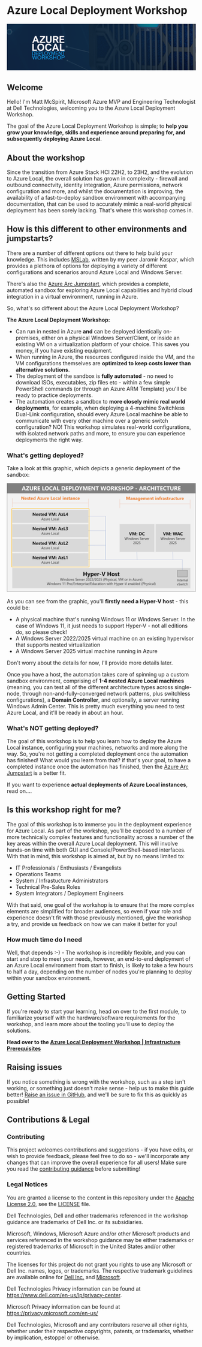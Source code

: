# Azure Local Deployment Workshop

![Azure local Deployment Workshop Banner](/media/MainBanner.png)

## Welcome

Hello! I'm Matt McSpirit, Microsoft Azure MVP and Engineering Technologist at Dell Technologies, welcoming you to the Azure Local Deployment Workshop.

The goal of the Azure Local Deployment Workshop is simple; to **help you grow your knowledge, skills and experience around preparing for, and subsequently deploying Azure Local**.

## About the workshop

Since the transition from Azure Stack HCI 22H2, to 23H2, and the evolution to Azure Local, the overall solution has grown in complexity - firewall and outbound connectvity, identity integration, Azure permissions, network configuration and more, and whilst the documentation is improving, the availability of a fast-to-deploy sandbox environment with accompanying documentation, that can be used to accurately mimic a real-world physical deployment has been sorely lacking. That's where this workshop comes in.

## How is this different to other environments and jumpstarts?

There are a number of different options out there to help build your knowledge. This includes [MSLab](https://github.com/microsoft/MSLab), written by my peer Jaromir Kaspar, which provides a plethora of options for deploying a variety of different configurations and scenarios around Azure Local and Windows Server.

There's also the [Azure Arc Jumpstart](https://jumpstart.azure.com/azure_jumpstart_hcibox), which provides a complete, automated sandbox for exploring Azure Local capabilities and hybrid cloud integration in a virtual environment, running in Azure.

So, what's so different about the Azure Local Deployment Workshop?

**The Azure Local Deployment Workshop:**

- Can run in nested in Azure **and** can be deployed identically on-premises, either on a physical Windows Server/Client, or inside an existing VM on a virtualization platform of your choice. This saves you money, if you have existing equipment.
- When running in Azure, the resources configured inside the VM, and the VM configurations themselves are **optimized to keep costs lower than alternative solutions**.
- The deployment of the sandbox is **fully automated** - no need to download ISOs, executables, zip files etc - within a few simple PowerShell commands (or through an Azure ARM Template) you'll be ready to practice deployments.
- The automation creates a sandbox to **more closely mimic real world deployments**, for example, when deploying a 4-machine Switchless Dual-Link configuration, should every Azure Local machine be able to communicate with every other machine over a generic switch configuration? NO! This workshop simulates real-world configurations, with isolated network paths and more, to ensure you can experience deployments the right way.

### What's getting deployed?

Take a look at this graphic, which depicts a generic deployment of the sandbox:

![Azure local Deployment Workshop Banner](media/AzureLocalDeploymentWorkshopArchitecture.png)

As you can see from the graphic, you'll **firstly need a Hyper-V host** - this could be:

- A physical machine that's running Windows 11 or Windows Server. In the case of Windows 11, it just needs to support Hyper-V - not all editions do, so please check!
- A Windows Server 2022/2025 virtual machine on an existing hypervisor that supports nested virtualization
- A Windows Server 2025 virtual machine running in Azure

Don't worry about the details for now, I'll provide more details later.

Once you have a host, the automation takes care of spinning up a custom sandbox environment, comprising of **1-4 nested Azure Local machines** (meaning, you can test all of the different architecture types across single-node, through non-and-fully-converged network patterns, plus switchless configurations), a **Domain Controller**, and optionally, a server running Windows Admin Center. This is pretty much everything you need to test Azure Local, and it'll be ready in about an hour.

### What's NOT getting deployed?

The goal of this workshop is to help you learn how to deploy the Azure Local instance, configuring your machines, networks and more along the way. So, you're not getting a completed deployment once the automation has finished! What would you learn from that? if that's your goal, to have a completed instance once the automation has finished, then the [Azure Arc Jumpstart](https://jumpstart.azure.com/azure_jumpstart_hcibox) is a better fit.

If you want to experience **actual deployments of Azure Local instances**, read on....

## Is this workshop right for me?

The goal of this workshop is to immerse you in the deployment experience for Azure Local. As part of the workshop, you'll be exposed to a number of more technically complex features and functionality across a number of the key areas within the overall Azure Local deployment. This will involve hands-on time with both GUI and Console/PowerShell-based interfaces. With that in mind, this workshop is aimed at, but by no means limited to:

- IT Professionals / Enthusiasts / Evangelists
- Operations Teams
- System / Infrastucture Administrators
- Technical Pre-Sales Roles
- System Integrators / Deployment Engineers

With that said, one goal of the workshop is to ensure that the more complex elements are simplified for broader audiences, so even if your role and experience doesn't fit with those previously mentioned, give the workshop a try, and provide us feedback on how we can make it better for you!

### How much time do I need

Well, that depends :-) - The workshop is incredibly flexible, and you can start and stop to meet your needs, however, an end-to-end deployment of an Azure Local environment from start to finish, is likely to take a few hours to half a day, depending on the number of nodes you're planning to deploy within your sandbox environment.

## Getting Started

If you're ready to start your learning, head on over to the first module, to familiarize yourself with the hardware/software requirements for the workshop, and learn more about the tooling you'll use to deploy the solutions.

**Head over to the [Azure Local Deployment Workshop | Infrastructure Prerequisites](/modules/module_0/1_infra_prerequisites.md)**

## Raising issues

If you notice something is wrong with the workshop, such as a step isn't working, or something just doesn't make sense - help us to make this guide better!  [Raise an issue in GitHub](https://github.com/DellGEOS/AzureLocalDeploymentWorkshop/issues), and we'll be sure to fix this as quickly as possible!

## Contributions & Legal

### Contributing

This project welcomes contributions and suggestions - if you have edits, or wish to provide feedback, please feel free to do so - we'll incorporate any changes that can improve the overall experience for all users! Make sure you read the [contributing guidance](.github/CONTRIBUTING.md) before submitting!

### Legal Notices

You are granted a license to the content in this repository under the [Apache License 2.0](http://www.apache.org/licenses/LICENSE-2.0), see the [LICENSE](LICENSE) file.

Dell Technologies, Dell and other trademarks referenced in the workshop guidance are trademarks of Dell Inc. or its subsidiaries.

Microsoft, Windows, Microsoft Azure and/or other Microsoft products and services referenced in the workshop guidance may be either trademarks or registered trademarks of Microsoft in the United States and/or other countries.

The licenses for this project do not grant you rights to use any Microsoft or Dell Inc. names, logos, or trademarks. The respective trademark guidelines are available online for [Dell Inc.](https://www.dell.com/learn/us/en/uscorp1/terms-conditions/trademarks-us) and [Microsoft](http://go.microsoft.com/fwlink/?LinkID=254653).

Dell Technologies Privacy information can be found at <https://www.dell.com/en-us/lp/privacy-center>.

Microsoft Privacy information can be found at <https://privacy.microsoft.com/en-us/>

Dell Technologies, Microsoft and any contributors reserve all other rights, whether under their respective copyrights, patents, or trademarks, whether by implication, estoppel or otherwise.
